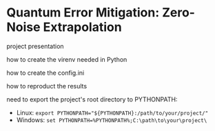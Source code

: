 # Quantum Error Mitigation: Zero-Noise Extrapolation

project presentation

how to create the virenv needed in Python

how to create the config.ini

how to reproduct the results

need to export the project's root directory to PYTHONPATH:

- Linux: `export PYTHONPATH="${PYTHONPATH}:/path/to/your/project/"`
- Windows: `set PYTHONPATH=%PYTHONPATH%;C:\path\to\your\project\`
